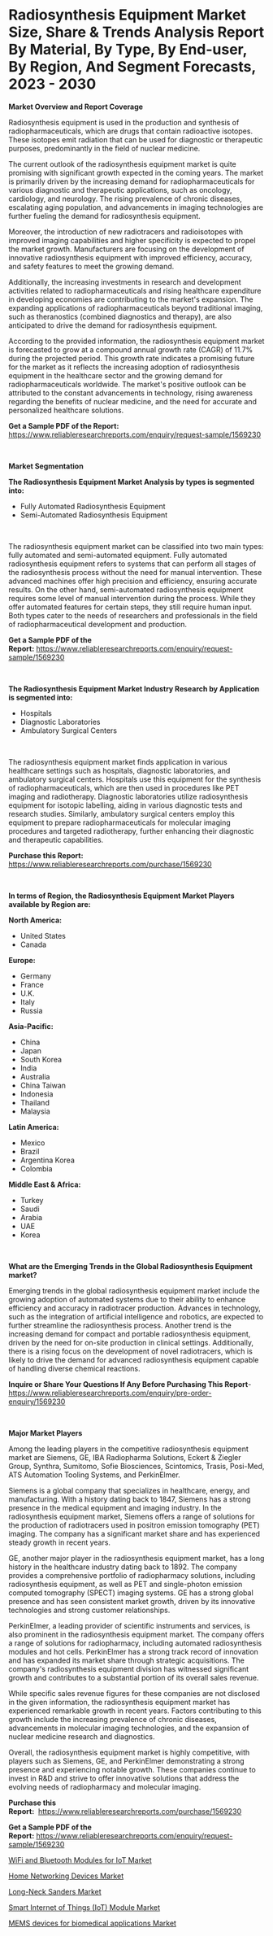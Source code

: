 <p><h1>Radiosynthesis Equipment Market Size, Share & Trends Analysis Report By Material, By Type, By End-user, By Region, And Segment Forecasts, 2023 - 2030</h1></p><p><strong>Market Overview and Report Coverage</strong></p>
<p><p>Radiosynthesis equipment is used in the production and synthesis of radiopharmaceuticals, which are drugs that contain radioactive isotopes. These isotopes emit radiation that can be used for diagnostic or therapeutic purposes, predominantly in the field of nuclear medicine.</p><p>The current outlook of the radiosynthesis equipment market is quite promising with significant growth expected in the coming years. The market is primarily driven by the increasing demand for radiopharmaceuticals for various diagnostic and therapeutic applications, such as oncology, cardiology, and neurology. The rising prevalence of chronic diseases, escalating aging population, and advancements in imaging technologies are further fueling the demand for radiosynthesis equipment.</p><p>Moreover, the introduction of new radiotracers and radioisotopes with improved imaging capabilities and higher specificity is expected to propel the market growth. Manufacturers are focusing on the development of innovative radiosynthesis equipment with improved efficiency, accuracy, and safety features to meet the growing demand.</p><p>Additionally, the increasing investments in research and development activities related to radiopharmaceuticals and rising healthcare expenditure in developing economies are contributing to the market's expansion. The expanding applications of radiopharmaceuticals beyond traditional imaging, such as theranostics (combined diagnostics and therapy), are also anticipated to drive the demand for radiosynthesis equipment.</p><p>According to the provided information, the radiosynthesis equipment market is forecasted to grow at a compound annual growth rate (CAGR) of 11.7% during the projected period. This growth rate indicates a promising future for the market as it reflects the increasing adoption of radiosynthesis equipment in the healthcare sector and the growing demand for radiopharmaceuticals worldwide. The market's positive outlook can be attributed to the constant advancements in technology, rising awareness regarding the benefits of nuclear medicine, and the need for accurate and personalized healthcare solutions.</p></p>
<p><strong>Get a Sample PDF of the Report:</strong> <a href="https://www.reliableresearchreports.com/enquiry/request-sample/1569230">https://www.reliableresearchreports.com/enquiry/request-sample/1569230</a></p>
<p>&nbsp;</p>
<p><strong>Market Segmentation</strong></p>
<p><strong>The Radiosynthesis Equipment Market Analysis by types is segmented into:</strong></p>
<p><ul><li>Fully Automated Radiosynthesis Equipment</li><li>Semi-Automated Radiosynthesis Equipment</li></ul></p>
<p>&nbsp;</p>
<p><p>The radiosynthesis equipment market can be classified into two main types: fully automated and semi-automated equipment. Fully automated radiosynthesis equipment refers to systems that can perform all stages of the radiosynthesis process without the need for manual intervention. These advanced machines offer high precision and efficiency, ensuring accurate results. On the other hand, semi-automated radiosynthesis equipment requires some level of manual intervention during the process. While they offer automated features for certain steps, they still require human input. Both types cater to the needs of researchers and professionals in the field of radiopharmaceutical development and production.</p></p>
<p><strong>Get a Sample PDF of the Report:</strong>&nbsp;<a href="https://www.reliableresearchreports.com/enquiry/request-sample/1569230">https://www.reliableresearchreports.com/enquiry/request-sample/1569230</a></p>
<p>&nbsp;</p>
<p><strong>The Radiosynthesis Equipment Market Industry Research by Application is segmented into:</strong></p>
<p><ul><li>Hospitals</li><li>Diagnostic Laboratories</li><li>Ambulatory Surgical Centers</li></ul></p>
<p>&nbsp;</p>
<p><p>The radiosynthesis equipment market finds application in various healthcare settings such as hospitals, diagnostic laboratories, and ambulatory surgical centers. Hospitals use this equipment for the synthesis of radiopharmaceuticals, which are then used in procedures like PET imaging and radiotherapy. Diagnostic laboratories utilize radiosynthesis equipment for isotopic labelling, aiding in various diagnostic tests and research studies. Similarly, ambulatory surgical centers employ this equipment to prepare radiopharmaceuticals for molecular imaging procedures and targeted radiotherapy, further enhancing their diagnostic and therapeutic capabilities.</p></p>
<p><strong>Purchase this Report:</strong>&nbsp; <a href="https://www.reliableresearchreports.com/purchase/1569230">https://www.reliableresearchreports.com/purchase/1569230</a></p>
<p>&nbsp;</p>
<p><strong>In terms of Region, the Radiosynthesis Equipment Market Players available by Region are:</strong></p>
<p>
    <p> <strong> North America: </strong>
        <ul>
            <li>United States</li>
            <li>Canada</li>
        </ul>
        </p> 
    <p> <strong> Europe: </strong>
        <ul>
            <li>Germany</li>
            <li>France</li>
            <li>U.K.</li>
            <li>Italy</li>
            <li>Russia</li>
        </ul>
        </p> 
    <p> <strong> Asia-Pacific: </strong>
        <ul>
            <li>China</li>
            <li>Japan</li>
            <li>South Korea</li>
            <li>India</li>
            <li>Australia</li>
            <li>China Taiwan</li>
            <li>Indonesia</li>
            <li>Thailand</li>
            <li>Malaysia</li>
        </ul>
        </p> 
    <p> <strong> Latin America: </strong>
        <ul>
            <li>Mexico</li>
            <li>Brazil</li>
            <li>Argentina Korea</li>
            <li>Colombia</li>
        </ul>
        </p> 
    <p> <strong> Middle East & Africa: </strong>
        <ul>
            <li>Turkey</li>
            <li>Saudi</li>
            <li>Arabia</li>
            <li>UAE</li>
            <li>Korea</li>
        </ul>
    </p>
    </p>
<p>&nbsp;</p>
<p><strong>What are the Emerging Trends in the Global Radiosynthesis Equipment market?</strong></p>
<p><p>Emerging trends in the global radiosynthesis equipment market include the growing adoption of automated systems due to their ability to enhance efficiency and accuracy in radiotracer production. Advances in technology, such as the integration of artificial intelligence and robotics, are expected to further streamline the radiosynthesis process. Another trend is the increasing demand for compact and portable radiosynthesis equipment, driven by the need for on-site production in clinical settings. Additionally, there is a rising focus on the development of novel radiotracers, which is likely to drive the demand for advanced radiosynthesis equipment capable of handling diverse chemical reactions.</p></p>
<p><strong>Inquire or Share Your Questions If Any Before Purchasing This Report</strong>- <a href="https://www.reliableresearchreports.com/enquiry/pre-order-enquiry/1569230">https://www.reliableresearchreports.com/enquiry/pre-order-enquiry/1569230</a></p>
<p>&nbsp;</p>
<p><strong>Major Market Players</strong></p>
<p><p>Among the leading players in the competitive radiosynthesis equipment market are Siemens, GE, IBA Radiopharma Solutions, Eckert & Ziegler Group, Synthra, Sumitomo, Sofie Biosciences, Scintomics, Trasis, Posi-Med, ATS Automation Tooling Systems, and PerkinElmer.</p><p>Siemens is a global company that specializes in healthcare, energy, and manufacturing. With a history dating back to 1847, Siemens has a strong presence in the medical equipment and imaging industry. In the radiosynthesis equipment market, Siemens offers a range of solutions for the production of radiotracers used in positron emission tomography (PET) imaging. The company has a significant market share and has experienced steady growth in recent years.</p><p>GE, another major player in the radiosynthesis equipment market, has a long history in the healthcare industry dating back to 1892. The company provides a comprehensive portfolio of radiopharmacy solutions, including radiosynthesis equipment, as well as PET and single-photon emission computed tomography (SPECT) imaging systems. GE has a strong global presence and has seen consistent market growth, driven by its innovative technologies and strong customer relationships.</p><p>PerkinElmer, a leading provider of scientific instruments and services, is also prominent in the radiosynthesis equipment market. The company offers a range of solutions for radiopharmacy, including automated radiosynthesis modules and hot cells. PerkinElmer has a strong track record of innovation and has expanded its market share through strategic acquisitions. The company's radiosynthesis equipment division has witnessed significant growth and contributes to a substantial portion of its overall sales revenue.</p><p>While specific sales revenue figures for these companies are not disclosed in the given information, the radiosynthesis equipment market has experienced remarkable growth in recent years. Factors contributing to this growth include the increasing prevalence of chronic diseases, advancements in molecular imaging technologies, and the expansion of nuclear medicine research and diagnostics.</p><p>Overall, the radiosynthesis equipment market is highly competitive, with players such as Siemens, GE, and PerkinElmer demonstrating a strong presence and experiencing notable growth. These companies continue to invest in R&D and strive to offer innovative solutions that address the evolving needs of radiopharmacy and molecular imaging.</p></p>
<p><strong>Purchase this Report:</strong>&nbsp;&nbsp;<a href="https://www.reliableresearchreports.com/purchase/1569230">https://www.reliableresearchreports.com/purchase/1569230</a></p>
<p></p>
<p><strong>Get a Sample PDF of the Report:</strong>&nbsp;<a href="https://www.reliableresearchreports.com/enquiry/request-sample/1569230">https://www.reliableresearchreports.com/enquiry/request-sample/1569230</a></p>
<p><p><a href="https://www.linkedin.com/pulse/wifi-bluetooth-modules-iot-market-research-report-provides/">WiFi and Bluetooth Modules for IoT Market</a></p><p><a href="https://medium.com/@walterstanley64/home-networking-devices-market-research-report-its-history-and-forecast-2023-to-2030-bfff68c0efdd">Home Networking Devices Market</a></p><p><a href="https://www.linkedin.com/pulse/long-neck-sanders-market-size-growth-forecast-from-2023/">Long-Neck Sanders Market</a></p><p><a href="https://www.linkedin.com/pulse/smart-internet-things-iot-module-market-size-2023-2030/">Smart Internet of Things (IoT) Module Market</a></p><p><a href="https://medium.com/@alanwatkins6h/mems-devices-for-biomedical-applications-market-analysis-and-sze-forecasted-for-period-from-2023-to-10ec7ee090fc">MEMS devices for biomedical applications Market</a></p></p>